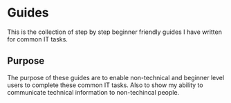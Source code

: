 # Guides

This is the collection of step by step beginner friendly guides I have written for common IT tasks.

## Purpose

The purpose of these guides are to enable non-technical and beginner level users to complete these common IT tasks. Also to show my ability to communicate technical information to non-techincal people.
